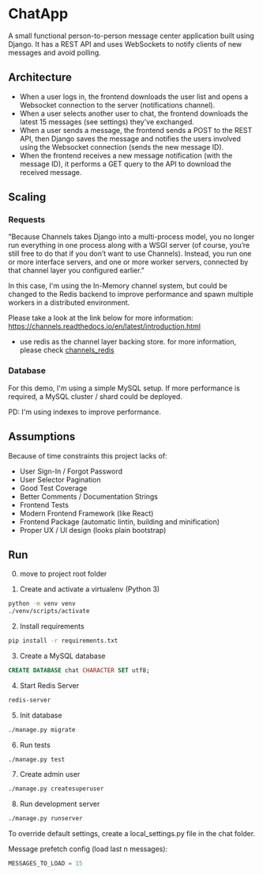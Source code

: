 # ChatApp

A small functional person-to-person message center application built using Django.
It has a REST API and uses WebSockets to notify clients of new messages and
avoid polling.

## Architecture

- When a user logs in, the frontend downloads the user list and opens a
  Websocket connection to the server (notifications channel).
- When a user selects another user to chat, the frontend downloads the latest
  15 messages (see settings) they've exchanged.
- When a user sends a message, the frontend sends a POST to the REST API, then
  Django saves the message and notifies the users involved using the Websocket
  connection (sends the new message ID).
- When the frontend receives a new message notification (with the message ID),
  it performs a GET query to the API to download the received message.

## Scaling

### Requests

"Because Channels takes Django into a multi-process model, you no longer run
everything in one process along with a WSGI server (of course, you’re still
free to do that if you don’t want to use Channels). Instead, you run one or
more interface servers, and one or more worker servers, connected by that
channel layer you configured earlier."

In this case, I'm using the In-Memory channel system, but could be changed to
the Redis backend to improve performance and spawn multiple workers in a
distributed environment.

Please take a look at the link below for more information:
https://channels.readthedocs.io/en/latest/introduction.html

- use redis as the channel layer backing store. for more information, please check [channels_redis](https://github.com/django/channels_redis)

### Database

For this demo, I'm using a simple MySQL setup. If more performance is required,
a MySQL cluster / shard could be deployed.

PD: I'm using indexes to improve performance.

## Assumptions

Because of time constraints this project lacks of:

- User Sign-In / Forgot Password
- User Selector Pagination
- Good Test Coverage
- Better Comments / Documentation Strings
- Frontend Tests
- Modern Frontend Framework (like React)
- Frontend Package (automatic lintin, building and minification)
- Proper UX / UI design (looks plain bootstrap)

## Run

0. move to project root folder

1. Create and activate a virtualenv (Python 3)

```bash
python -m venv venv
./venv/scripts/activate
```

2. Install requirements

```bash
pip install -r requirements.txt
```
3. Create a MySQL database

```sql
CREATE DATABASE chat CHARACTER SET utf8;
```

4. Start Redis Server

```bash
redis-server
```

5. Init database

```bash
./manage.py migrate
```

6. Run tests

```bash
./manage.py test
```

7. Create admin user

```bash
./manage.py createsuperuser
```

8. Run development server

```bash
./manage.py runserver
```

To override default settings, create a local_settings.py file in the chat folder.

Message prefetch config (load last n messages):

```python
MESSAGES_TO_LOAD = 15
```
